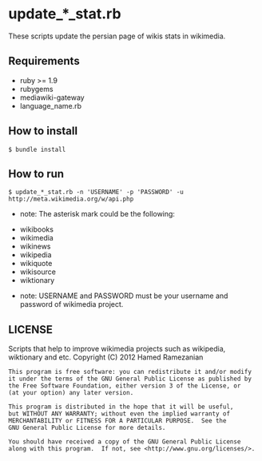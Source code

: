 # update_*_stat.rb
These scripts update the persian page of wikis stats in wikimedia.

## Requirements
* ruby >= 1.9
* rubygems
* mediawiki-gateway
* language_name.rb

## How to install
    $ bundle install

## How to run
    $ update_*_stat.rb -n 'USERNAME' -p 'PASSWORD' -u http://meta.wikimedia.org/w/api.php

* note: The asterisk mark could be the following:
 - wikibooks
 - wikimedia
 - wikinews
 - wikipedia
 - wikiquote
 - wikisource
 - wiktionary
* note: USERNAME and PASSWORD must be your username and password of wikimedia project.

## LICENSE
Scripts that help to improve wikimedia projects such as wikipedia, wiktionary and etc.
    Copyright (C) 2012  Hamed Ramezanian

    This program is free software: you can redistribute it and/or modify
    it under the terms of the GNU General Public License as published by
    the Free Software Foundation, either version 3 of the License, or
    (at your option) any later version.

    This program is distributed in the hope that it will be useful,
    but WITHOUT ANY WARRANTY; without even the implied warranty of
    MERCHANTABILITY or FITNESS FOR A PARTICULAR PURPOSE.  See the
    GNU General Public License for more details.

    You should have received a copy of the GNU General Public License
    along with this program.  If not, see <http://www.gnu.org/licenses/>.
